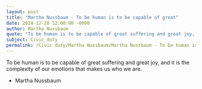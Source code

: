 ```yaml
---
layout: post
title: "Martha Nussbaum - To be human is to be capable of great"
date: 2024-12-28 12:00:00 -0000
author: Martha Nussbaum
quote: "To be human is to be capable of great suffering and great joy, and it is the complexity of our emotions that makes us who we are."
subject: Civic duty
permalink: /Civic duty/Martha Nussbaum/Martha Nussbaum - To be human is to be capable of great
---
```


To be human is to be capable of great suffering and great joy, and it is the complexity of our emotions that makes us who we are.

- Martha Nussbaum
